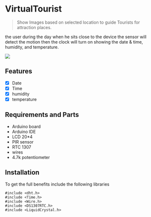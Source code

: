 # VirtualTourist
> Show Images based on selected location to guide Tourists for attraction places.


the user during the day when he sits close to the device the sensor will detect the motion then the clock will turn on showing the date & time, humidity, and temperature.
 
![](header.png)

## Features

- [x] Date 
- [x] Time
- [x] humidity
- [x] temperature

## Requirements and Parts

- Arduino board 
- Arduino IDE
- LCD 20*4 
- PIR sensor
- RTC 1307
- wires
- 4.7k potentiometer 

## Installation

To get the full benefits include the following libraries 

``` 
#include <dht.h>
#include <Time.h> 
#include <Wire.h> 
#include <DS1307RTC.h>
#include <LiquidCrystal.h>


```

